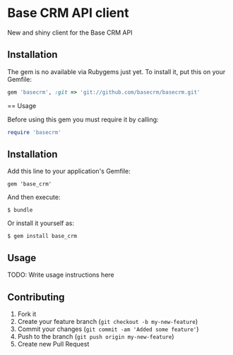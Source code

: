 # Base CRM API client

New and shiny client for the Base CRM API

## Installation

The gem is no available via Rubygems just yet. To install it, put this on your Gemfile:

```ruby
gem 'basecrm', :git => 'git://github.com/basecrm/basecrm.git'
```

== Usage

Before using this gem you must require it by calling:
 
```ruby
require 'basecrm'
```

## Installation

Add this line to your application's Gemfile:

    gem 'base_crm'

And then execute:

    $ bundle

Or install it yourself as:

    $ gem install base_crm

## Usage

TODO: Write usage instructions here

## Contributing

1. Fork it
2. Create your feature branch (`git checkout -b my-new-feature`)
3. Commit your changes (`git commit -am 'Added some feature'`)
4. Push to the branch (`git push origin my-new-feature`)
5. Create new Pull Request
